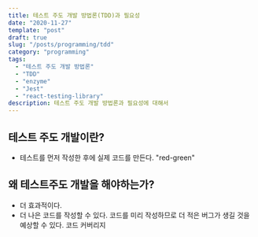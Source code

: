 ```yaml
---
title: 테스트 주도 개발 방법론(TDD)과 필요성
date: "2020-11-27"
template: "post"
draft: true
slug: "/posts/programming/tdd"
category: "programming"
tags:
  - "테스트 주도 개발 방법론"
  - "TDD"
  - "enzyme"
  - "Jest"
  - "react-testing-library"
description: 테스트 주도 개발 방법론과 필요성에 대해서
---
```


## 테스트 주도 개발이란?

- 테스트를 먼저 작성한 후에 실제 코드를 만든다.
  "red-green"

## 왜 테스트주도 개발을 해야하는가?

- 더 효과적이다.
- 더 나은 코드를 작성할 수 있다.
  코드를 미리 작성하므로 더 적은 버그가 생길 것을 예상할 수 있다.
  코드 커버리지
